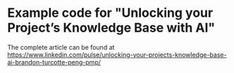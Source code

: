 # Example code for "Unlocking your Project’s Knowledge Base with AI"

 The complete article can be found at https://www.linkedin.com/pulse/unlocking-your-projects-knowledge-base-ai-brandon-turcotte-peng-pmp/
 
